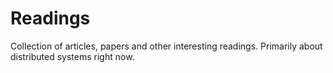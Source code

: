 # Readings

Collection of articles, papers and other interesting readings. Primarily about distributed systems right now.
